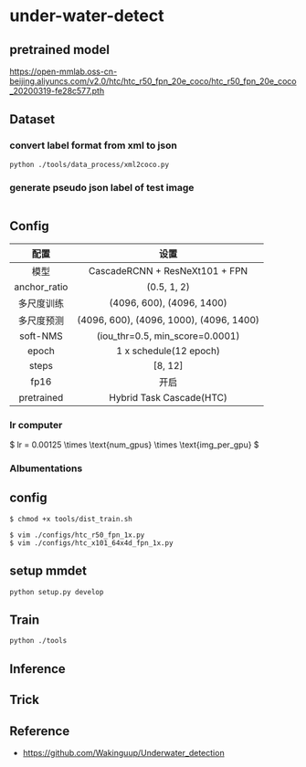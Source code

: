 # under-water-detect


## pretrained model
https://open-mmlab.oss-cn-beijing.aliyuncs.com/v2.0/htc/htc_r50_fpn_20e_coco/htc_r50_fpn_20e_coco_20200319-fe28c577.pth


## Dataset

### convert label format from xml to json
```shell script
python ./tools/data_process/xml2coco.py
```
### generate pseudo json label of test image 
```

```

## Config

| 配置 | 设置 |
| :-----:| :----: 
| 模型 | CascadeRCNN + ResNeXt101 + FPN | 
| anchor_ratio | (0.5, 1, 2) | 
| 多尺度训练|(4096, 600), (4096, 1400)| 
| 多尺度预测|(4096, 600), (4096, 1000), (4096, 1400)|
| soft-NMS| (iou_thr=0.5, min_score=0.0001)|
| epoch| 1 x schedule(12 epoch)|
| steps| [8, 12]|
| fp16| 开启|
| pretrained|Hybrid Task Cascade(HTC)|


### lr computer
$ lr = 0.00125 \times \text{num_gpus} \times \text{img_per_gpu} $

### Albumentations

## config
```shell script
$ chmod +x tools/dist_train.sh

$ vim ./configs/htc_r50_fpn_1x.py
$ vim ./configs/htc_x101_64x4d_fpn_1x.py 
```
## setup mmdet
```shell script
python setup.py develop
```

## Train
```shell script
python ./tools
```


## Inference

## Trick


## Reference


* <https://github.com/Wakinguup/Underwater_detection>

